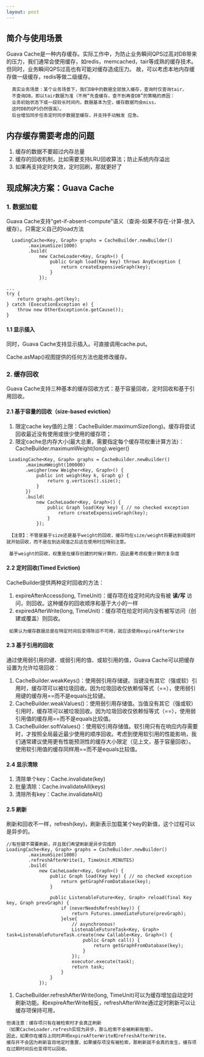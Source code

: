 ```yaml
---
layout: post
---
```


## 简介与使用场景
Guava Cache是一种内存缓存。实际工作中，为防止业务瞬间QPS过高对DB带来的压力，我们通常会使用缓存，如redis，memcached，tair等成熟的缓存技术。但同时，业务瞬间QPS过高也有可能对缓存造成压力。
故，可以考虑本地内存缓存做一级缓存，redis等做二级缓存。

```
  真实业务场景：某个业务场景下，我们DB中的数据全部放入缓存，查询时仅查询tair，
  不查询DB，即以tair数据为准（不用“先查缓存，查不到再查DB”的策略的原因：
  业务初始状态下或一段较长时间内，数据基本为空，缓存数据均会miss，
  这时DB的QPS仍然很高）。
  后台增加同步任务定时同步数据至缓存，并支持手动触发 应急。
```
## 内存缓存需要考虑的问题
1. 缓存的数据不要超过内存总量
2. 缓存的回收机制，比如需要支持LRU回收算法；防止系统内存溢出
3. 如果再支持定时失效，定时回刷，那就更好了

## 现成解决方案：Guava Cache
### 1. 数据加载
Guava Cache支持“get-if-absent-compute”语义（查询-如果不存在-计算-放入缓存）。只需定义自己的load方法

```
  LoadingCache<Key, Graph> graphs = CacheBuilder.newBuilder()
        .maximumSize(1000)
        .build(
            new CacheLoader<Key, Graph>() {
                public Graph load(Key key) throws AnyException {
                    return createExpensiveGraph(key);
                }
            });

...
try {
    return graphs.get(key);
} catch (ExecutionException e) {
    throw new OtherException(e.getCause());
}
```
#### 1.1 显示插入
同时，Guava Cache支持显示插入。可直接调用cache.put。

Cache.asMap()视图提供的任何方法也能修改缓存。

### 2. 缓存回收
Guava Cache支持三种基本的缓存回收方式：基于容量回收，定时回收和基于引用回收。

#### 2.1 基于容量的回收（size-based eviction）
1. 限定cache key值的上限：CacheBuilder.maximumSize(long)。缓存将尝试回收最近没有使用或很少使用的缓存项；
2. 限定cache总内存大小(最大总重，需要指定每个缓存项权重计算方法)：CacheBuilder.maximumWeight(long).weiger()
 
 ```
  LoadingCache<Key, Graph> graphs = CacheBuilder.newBuilder()
        .maximumWeight(100000)
        .weigher(new Weigher<Key, Graph>() {
            public int weigh(Key k, Graph g) {
                return g.vertices().size();
            }
        })
        .build(
            new CacheLoader<Key, Graph>() {
                public Graph load(Key key) { // no checked exception
                    return createExpensiveGraph(key);
                }
            });
 ```
 
 ```
  【注意】：不管是基于size还是基于weight的回收，缓存均在size/weight将要达到阈值时就开始回收，而不是在到达阈值之后这在使用时应特别注意。
  
  基于weight的回收，权重是在缓存创建的时候计算的，因此要考虑权重计算的复杂度
 ```
 
#### 2.2 定时回收(Timed Eviction)
CacheBuilder提供两种定时回收的方法：
1. expireAfterAccess(long, TimeUnit)：缓存项在给定时间内没有被 **读/写** 访问，则回收。这种缓存的回收顺序和基于大小的一样
2. expiredAfterWrite(long, TimeUnit)：缓存项在给定时间内没有被写访问（创建或覆盖）则回收。
 ```
  如果认为缓存数据总是在特定时间后变得陈旧不可用，就应该使用expireAfterWrite
 ```

#### 2.3 基于引用的回收
通过使用弱引用的键、或弱引用的值、或软引用的值，Guava Cache可以把缓存设置为允许垃圾回收：

1. CacheBuilder.weakKeys()：使用弱引用存储键。当键没有其它（强或软）引用时，缓存项可以被垃圾回收。因为垃圾回收仅依赖恒等式（==），使用弱引用键的缓存用==而不是equals比较键。
2. CacheBuilder.weakValues()：使用弱引用存储值。当值没有其它（强或软）引用时，缓存项可以被垃圾回收。因为垃圾回收仅依赖恒等式（==），使用弱引用值的缓存用==而不是equals比较值。
3. CacheBuilder.softValues()：使用软引用存储值。软引用只有在响应内存需要时，才按照全局最近最少使用的顺序回收。考虑到使用软引用的性能影响，我们通常建议使用更有性能预测性的缓存大小限定（见上文，基于容量回收）。使用软引用值的缓存同样用==而不是equals比较值。

#### 2.4 显示清除

1. 清除单个key：Cache.invalidate(key)
2. 批量清除：Cache.invalidateAll(keys)
3. 清除所有key：Cache.invalidateAll()

#### 2.5 刷新
刷新和回收不一样，refresh(key)，刷新表示加载某个key的新值，这个过程可以是异步的。

```
//有些键不需要刷新，并且我们希望刷新是异步完成的
LoadingCache<Key, Graph> graphs = CacheBuilder.newBuilder()
        .maximumSize(1000)
        .refreshAfterWrite(1, TimeUnit.MINUTES)
        .build(
            new CacheLoader<Key, Graph>() {
                public Graph load(Key key) { // no checked exception
                    return getGraphFromDatabase(key);
                }

                public ListenableFuture<Key, Graph> reload(final Key key, Graph prevGraph) {
                    if (neverNeedsRefresh(key)) {
                        return Futures.immediateFuture(prevGraph);
                    }else{
                        // asynchronous!
                        ListenableFutureTask<Key, Graph> task=ListenableFutureTask.create(new Callable<Key, Graph>() {
                            public Graph call() {
                                return getGraphFromDatabase(key);
                            }
                        });
                        executor.execute(task);
                        return task;
                    }
                }
            });
```

1. CacheBuilder.refreshAfterWrite(long, TimeUnit)可以为缓存增加自动定时刷新功能。和expireAfterWrite相反，refreshAfterWrite通过定时刷新可以让缓存项保持可用，

```
但请注意：缓存项只有在被检索时才会真正刷新
（如果CacheLoader.refresh实现为异步，那么检索不会被刷新拖慢）。
因此，如果你在缓存上同时声明expireAfterWrite和refreshAfterWrite，
缓存并不会因为刷新盲目地定时重置，如果缓存项没有被检索，那刷新就不会真的发生，缓存项在过期时间后也变得可以回收。
```
